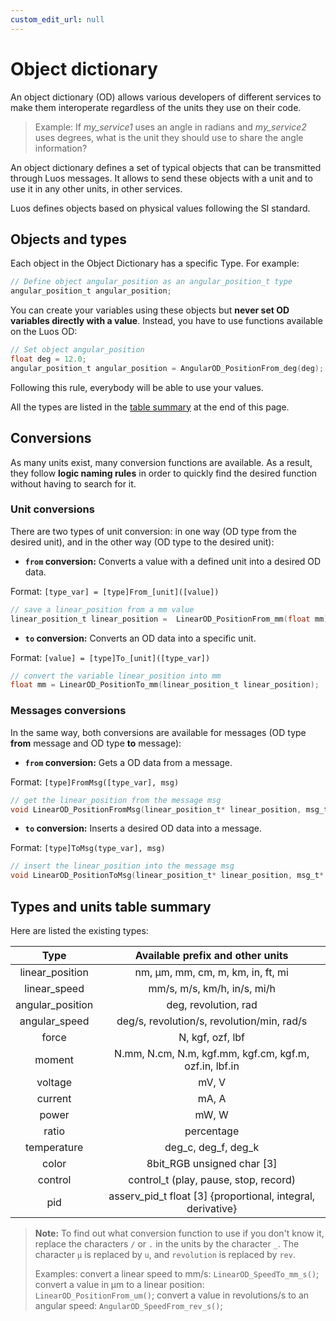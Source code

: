```yaml
---
custom_edit_url: null
---
```


# Object dictionary

An object dictionary (OD) allows various developers of different services to make them interoperate regardless of the units they use on their code.

> Example: If _my_service1_ uses an angle in radians and _my_service2_ uses degrees, what is the unit they should use to share the angle information?

An object dictionary defines a set of typical objects that can be transmitted through Luos messages. It allows to send these objects with a unit and to use it in any other units, in other services.

Luos defines objects based on physical values following the SI standard.

## Objects and types

Each object in the Object Dictionary has a specific Type. For example:

```c
// Define object angular_position as an angular_position_t type
angular_position_t angular_position;
```

You can create your variables using these objects but **never set OD variables directly with a value**. Instead, you have to use functions available on the Luos OD:

```c
// Set object angular_position
float deg = 12.0;
angular_position_t angular_position = AngularOD_PositionFrom_deg(deg);
```

Following this rule, everybody will be able to use your values.

All the types are listed in the [table summary](#types-and-units-table-summary) at the end of this page.

## Conversions

As many units exist, many conversion functions are available. As a result, they follow **logic naming rules** in order to quickly find the desired function without having to search for it.

### Unit conversions

There are two types of unit conversion: in one way (OD type from the desired unit), and in the other way (OD type to the desired unit):

- **`from` conversion:** Converts a value with a defined unit into a desired OD data.

Format: `[type_var] = [type]From_[unit]([value])`

```c
// save a linear_position from a mm value
linear_position_t linear_position =  LinearOD_PositionFrom_mm(float mm);
```

- **`to` conversion:** Converts an OD data into a specific unit.

Format: `[value] = [type]To_[unit]([type_var])`

```c
// convert the variable linear_position into mm
float mm = LinearOD_PositionTo_mm(linear_position_t linear_position);
```

### Messages conversions

In the same way, both conversions are available for messages (OD type **from** message and OD type **to** message):

- **`from` conversion:** Gets a OD data from a message.

Format: `[type]FromMsg([type_var], msg)`

```c
// get the linear_position from the message msg
void LinearOD_PositionFromMsg(linear_position_t* linear_position, msg_t* msg);
```

- **`to` conversion:** Inserts a desired OD data into a message.

Format: `[type]ToMsg(type_var], msg)`

```c
// insert the linear_position into the message msg
void LinearOD_PositionToMsg(linear_position_t* linear_position, msg_t* msg);
```

## Types and units table summary

Here are listed the existing types:

|       Type       |               Available prefix and other units                |
| :--------------: | :-----------------------------------------------------------: |
| linear_position  |             nm, &mu;m, mm, cm, m, km, in, ft, mi              |
|   linear_speed   |                  mm/s, m/s, km/h, in/s, mi/h                  |
| angular_position |                     deg, revolution, rad                      |
|  angular_speed   |          deg/s, revolution/s, revolution/min, rad/s           |
|      force       |                       N, kgf, ozf, lbf                        |
|      moment      |    N.mm, N.cm, N.m, kgf.mm, kgf.cm, kgf.m, ozf.in, lbf.in     |
|     voltage      |                             mV, V                             |
|     current      |                             mA, A                             |
|      power       |                             mW, W                             |
|      ratio       |                          percentage                           |
|   temperature    |                      deg_c, deg_f, deg_k                      |
|      color       |                 8bit_RGB unsigned char \[3\]                  |
|     control      |             control_t (play, pause, stop, record)             |
|       pid        | asserv_pid_t float \[3\] {proportional, integral, derivative} |

> **Note:** To find out what conversion function to use if you don't know it, replace the characters `/` or `.` in the units by the character `_`. The character `µ` is replaced by `u`, and `revolution` is replaced by `rev`.
>
> Examples:
> convert a linear speed to mm/s: `LinearOD_SpeedTo_mm_s()`;
> convert a value in &mu;m to a linear position: `LinearOD_PositionFrom_um()`;
> convert a value in revolutions/s to an angular speed: `AngularOD_SpeedFrom_rev_s()`;
